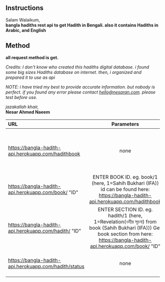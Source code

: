 ## Instructions  
Salam Walaikum,  
**bangla hadiths rest api to get Hadith in Bengali. also it contains Hadiths in Arabic, and English**  


## Method  


**all request method is get.** 


*Credits: I don't know who created this hadiths digital database. i found some big sizes Hadiths database on internet. then, i organized and prepared it to use as api*  

*NOTE: i have tried my best to provide accurate information. but nobody is perfect. if you found any error please contact hello@nesaran.com. please test before use.*  


*jazakallah khair,*  
**Nesar Ahmed Naeem**  


| URL | Parameters | Details | Example | 
| :---         |     :---:      |          :--- |          :--- |
| https://bangla-hadith-api.herokuapp.com/hadithbook   | none     | get list of hadiths book available on my server    | https://bangla-hadith-api.herokuapp.com/hadithbook
| https://bangla-hadith-api.herokuapp.com/book/ "ID"   | ENTER BOOK ID.  eg. book/1 (here, 1=Sahih Bukhari (IFA)) id can be found here: https://bangla-hadith-api.herokuapp.com/hadithbook    | get list of hadith book data.    | https://bangla-hadith-api.herokuapp.com/book/1
| https://bangla-hadith-api.herokuapp.com/hadith/ "ID"   | ENTER SECTION ID.  eg. hadith/1 (here, 1=Revelation(ওহীর সূচনা) from book (Sahih Bukhari (IFA)))  Get book section from here: https://bangla-hadith-api.herokuapp.com/book/ "ID"  | get hadith by section id    | https://bangla-hadith-api.herokuapp.com/hadith/1
| https://bangla-hadith-api.herokuapp.com/hadith/status   | none | get hadith status code    | https://bangla-hadith-api.herokuapp.com/hadith/status
